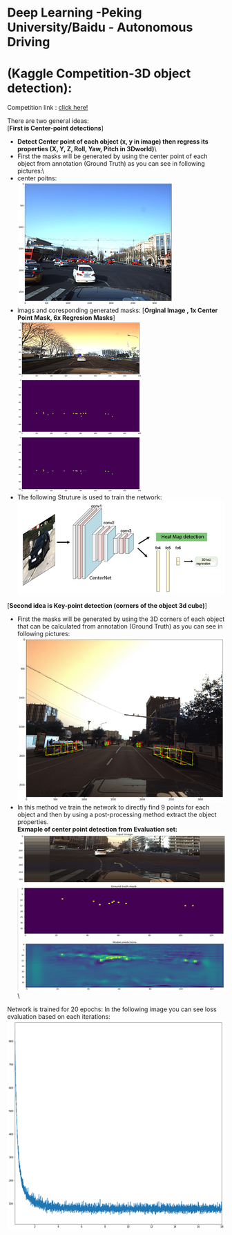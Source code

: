 # Deep Learning -Peking University/Baidu - Autonomous Driving 
# (Kaggle Competition-3D object detection):
Competition link : [click here!](https://www.kaggle.com/c/pku-autonomous-driving)

There are two general ideas: \
[**First is Center-point detections**]
 - **Detect Center point of each object (x, y in image) then regress its properties (X, Y, Z, Roll, Yaw, Pitch in 3Dworld)**\
 - First the masks will be generated by using the center point of each object from annotation (Ground Truth) as you can see in following pictures:\
 - center poitns:\
![enter image description here](./doc/images/center_of_objects_1.png)
- imags and coresponding generated masks: [**Orginal Image , 1x Center Point Mask, 6x Regresion Masks**]\
![enter image description here](./doc/images/center_of_objects_2.png)
![enter image description here](./doc/images/center_of_objects_3.png)
![enter image description here](./doc/images/center_of_objects_4.png)
- The following Struture is used to train the network:\
![enter image description here](./doc/images/model_center_2.png)

[**Second idea is Key-point detection (corners of the object 3d cube)**]
- First the masks will be generated by using the 3D corners of each object that can be calculated from annotation (Ground Truth) as you can see in following pictures:\
![enter image description here](./doc/images/key_point1..png)
- In this method ve train the network to directly find 9 points for each object and then by using a post-processing method extract the object properties. 
\
**Exmaple of center point detection from Evaluation set:**
![enter image description here](./doc/images/ex_center_mask_.png) \


Network is trained for 20 epochs:
In the following image you can see loss evaluation based on each iterations:
![enter image description here](./doc/images/center_of_objects_Train.png)
